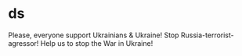 # ds
Please, everyone support Ukrainians & Ukraine!
Stop Russia-terrorist-agressor!
Help us to stop the War in Ukraine!
